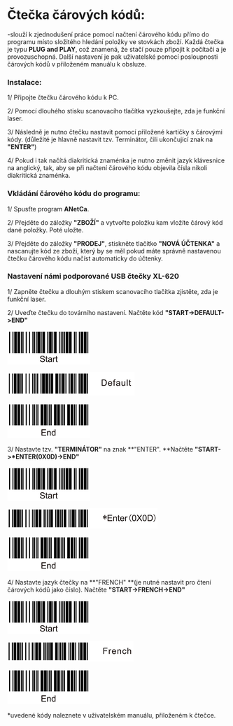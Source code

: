 # **Čtečka čárových kódů:**

-slouží k zjednodušení práce pomocí načtení čárového kódu přímo do programu místo složitého hledání položky ve stovkách zboží. Každá čtečka je typu **PLUG and PLAY**, což znamená, že stačí pouze připojit k počítači a je provozuschopná. Další nastavení je pak uživatelské pomocí posloupnosti čárových kódů v přiloženém manuálu k obsluze.

### Instalace:

1/ Připojte čtečku čárového kódu k PC.

2/ Pomocí dlouhého stisku scanovacího tlačítka vyzkoušejte, zda je funkční laser.

3/ Následně je nutno čtečku nastavit pomocí přiložené kartičky s čárovými kódy. \(důležité je hlavně nastavit tzv. Terminátor, čili ukončující znak na **"ENTER"**\)

4/ Pokud i tak načítá diakritická znaménka je nutno změnit jazyk klávesnice na anglický, tak, aby se při načtení čárového kódu objevila čísla nikoli diakritická znaménka.

### Vkládání čárového kódu do programu:

1/ Spusťte program **ANetCa**.

2/ Přejděte do záložky **"ZBOŽÍ"** a vytvořte položku kam vložíte čárový kód dané položky. Poté uložte.

3/ Přejděte do záložky **"PRODEJ"**, stiskněte tlačítko **"NOVÁ ÚČTENKA"** a nascanujte kód ze zboží, který by se měl pokud máte správně nastavenou čtečku čárového kódu načíst automaticky do účtenky.

### Nastavení námi podporované USB čtečky XL-620

1/ Zapněte čtečku a dlouhým stiskem scanovacího tlačítka zjistěte, zda je funkční laser.

2/ Uveďte čtečku do továrního nastavení. Načtěte kód **"START-&gt;DEFAULT-&gt;END"**

![](/assets/CTECKA-START.png)

![](/assets/CTECKA-DEFAULT.png)

![](/assets/CTECKA-END.png)

3/ Nastavte tzv. **"TERMINÁTOR"** na znak **"ENTER". **Načtěte **"START-&gt;\*ENTER\(0X0D\)-&gt;END"**

![](/assets/CTECKA-START.png)

![](/assets/CTECKA-ENTER.png)

![](/assets/CTECKA-END.png)

4/ Nastavte jazyk čtečky na **"FRENCH" **\(je nutné nastavit pro čtení čárových kódů jako číslo\). Načtěte **"START-&gt;FRENCH-&gt;END"**

![](/assets/CTECKA-START.png)

![](/assets/CTECKA-FRENCH.png)

![](/assets/CTECKA-END.png)

\*uvedené kódy naleznete v uživatelském manuálu, přiloženém k čtečce.

